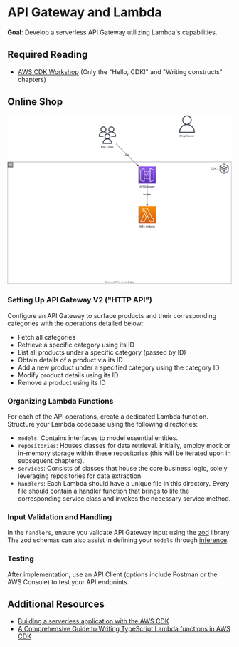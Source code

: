 # API Gateway and Lambda

**Goal**: Develop a serverless API Gateway utilizing Lambda's capabilities.

## Required Reading

- [AWS CDK Workshop](https://cdkworkshop.com/20-typescript/30-hello-cdk.html) (Only the "Hello, CDK!" and "Writing constructs" chapters)

## Online Shop

![Overview](./diagrams/010-apigw-and-lambda.drawio.svg "Overview")

### Setting Up API Gateway V2 ("HTTP API")
Configure an API Gateway to surface products and their corresponding categories with the operations detailed below:
 - Fetch all categories
 - Retrieve a specific category using its ID
 - List all products under a specific category (passed by ID)
 - Obtain details of a product via its ID
 - Add a new product under a specified category using the category ID
 - Modify product details using its ID
 - Remove a product using its ID

### Organizing Lambda Functions
For each of the API operations, create a dedicated Lambda function. Structure your Lambda codebase using the following directories:
 - `models`: Contains interfaces to model essential entities.
 - `repositories`: Houses classes for data retrieval. Initially, employ mock or in-memory storage within these repositories (this will be iterated upon in subsequent chapters).
 - `services`: Consists of classes that house the core business logic, solely leveraging repositories for data extraction.
 - `handlers`: Each Lambda should have a unique file in this directory. Every file should contain a handler function that brings to life the corresponding service class and invokes the necessary service method.

### Input Validation and Handling
In the `handlers`, ensure you validate API Gateway input using the [zod](https://www.npmjs.com/package/zod) library. The zod schemas can also assist in defining your `models` through [inference](https://www.npmjs.com/package/zod#type-inference).

### Testing

After implementation, use an API Client (options include Postman or the AWS Console) to test your API endpoints.

## Additional Resources

- [Building a serverless application with the AWS CDK](https://docs.aws.amazon.com/cdk/v2/guide/serverless_example.html)
- [A Comprehensive Guide to Writing TypeScript Lambda functions in AWS CDK](https://bobbyhadz.com/blog/aws-cdk-typescript-lambda)
